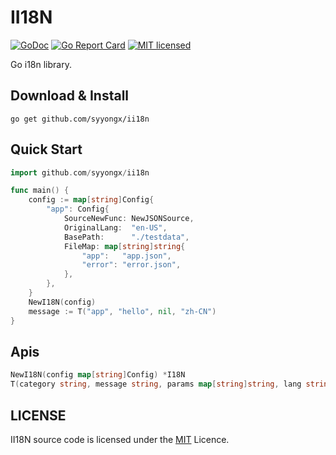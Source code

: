 # II18N

[![GoDoc](https://godoc.org/github.com/syyongx/ii18n?status.svg)](https://godoc.org/github.com/syyongx/ii18n)
[![Go Report Card](https://goreportcard.com/badge/github.com/syyongx/ii18n)](https://goreportcard.com/report/github.com/syyongx/ii18n)
[![MIT licensed][3]][4]

[3]: https://img.shields.io/badge/license-MIT-blue.svg
[4]: LICENSE

Go i18n library.

## Download & Install
```shell
go get github.com/syyongx/ii18n
```

## Quick Start
```go
import github.com/syyongx/ii18n

func main() {
    config := map[string]Config{
        "app": Config{
            SourceNewFunc: NewJSONSource,
            OriginalLang:  "en-US",
            BasePath:      "./testdata",
            FileMap: map[string]string{
                "app":   "app.json",
                "error": "error.json",
            },
        },
    }
    NewI18N(config)
    message := T("app", "hello", nil, "zh-CN")
}
```

## Apis
```go
NewI18N(config map[string]Config) *I18N
T(category string, message string, params map[string]string, lang string) string
```

## LICENSE
II18N source code is licensed under the [MIT](https://github.com/syyongx/ii18n/blob/master/LICENSE) Licence.
